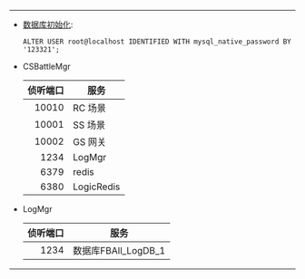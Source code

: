 ﻿
-------
* [数据库初始化](https://blog.csdn.net/zixiao217/article/details/80156362):

  `ALTER USER root@localhost IDENTIFIED WITH mysql_native_password BY '123321';`

* CSBattleMgr

  侦听端口 | 服务
  ------------: | ------------- 
  10010 | RC 场景
  10001 | SS 场景
  10002 | GS 网关
   1234 | LogMgr
   6379 | redis
   6380 | LogicRedis
   
* LogMgr

  侦听端口 | 服务
  ------------: | ------------- 
  1234 | 数据库FBAll_LogDB_1
-------